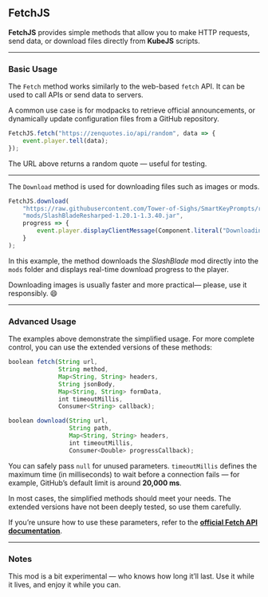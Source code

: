## FetchJS

**FetchJS** provides simple methods that allow you to make HTTP requests, send data, or download files directly from **KubeJS** scripts.

---

### Basic Usage

The `Fetch` method works similarly to the web-based `fetch` API.
It can be used to call APIs or send data to servers.

A common use case is for modpacks to retrieve official announcements,
or dynamically update configuration files from a GitHub repository.

```javascript
FetchJS.fetch("https://zenquotes.io/api/random", data => {
    event.player.tell(data);
});
```

The URL above returns a random quote — useful for testing.

---

The `Download` method is used for downloading files such as images or mods.

```javascript
FetchJS.download(
    "https://raw.githubusercontent.com/Tower-of-Sighs/SmartKeyPrompts/refs/heads/master/libs/SlashBladeResharped-1.20.1-1.3.40.jar",
    "mods/SlashBladeResharped-1.20.1-1.3.40.jar",
    progress => {
        event.player.displayClientMessage(Component.literal("Downloading " + Math.round(progress * 100) + "%"), true);
    }
);
```

In this example, the method downloads the *SlashBlade* mod directly into the `mods` folder
and displays real-time download progress to the player.

Downloading images is usually faster and more practical—
please, use it responsibly. 😄

---

### Advanced Usage

The examples above demonstrate the simplified usage.
For more complete control, you can use the extended versions of these methods:

```javascript
boolean fetch(String url,
              String method,
              Map<String, String> headers,
              String jsonBody,
              Map<String, String> formData,
              int timeoutMillis,
              Consumer<String> callback);

boolean download(String url, 
                 String path, 
                 Map<String, String> headers, 
                 int timeoutMillis, 
                 Consumer<Double> progressCallback);
```

You can safely pass `null` for unused parameters.
`timeoutMillis` defines the maximum time (in milliseconds) to wait before a connection fails —
for example, GitHub’s default limit is around **20,000 ms**.

In most cases, the simplified methods should meet your needs.
The extended versions have not been deeply tested, so use them carefully.

If you’re unsure how to use these parameters,
refer to the [**official Fetch API documentation**](https://developer.mozilla.org/en-US/docs/Web/API/Fetch_API/Using_Fetch).

---

### Notes

This mod is a bit experimental — who knows how long it’ll last.
Use it while it lives, and enjoy it while you can.